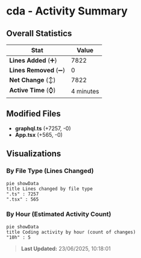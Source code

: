 # cda - Activity Summary 

## Overall Statistics

| Stat                   | Value                                                             |
| ---------------------- | ----------------------------------------------------------------- |
| **Lines Added** (➕)   | 7822                                          |
| **Lines Removed** (➖) | 0                                        |
| **Net Change** (↕)    | 7822                |
| **Active Time** (⌚)   | 4 minutes |


## Modified Files
- **graphql.ts** (+7257, -0)
- **App.tsx** (+565, -0)

## Visualizations

### By File Type (Lines Changed)

```mermaid
pie showData
title Lines changed by file type
".ts" : 7257
".tsx" : 565
```

### By Hour (Estimated Activity Count)

```mermaid
pie showData
title Coding activity by hour (count of changes)
"10h" : 5
```


> **Last Updated:** 23/06/2025, 10:18:01